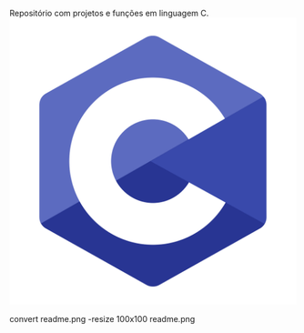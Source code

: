 Repositório com projetos e funções em linguagem C.
[![Imagem do projeto][def]][def]

[def]: readme.png

convert readme.png -resize 100x100 readme.png